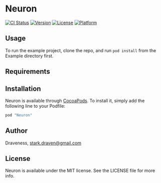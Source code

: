 # Neuron

[![CI Status](http://img.shields.io/travis/Draveness/Neuron.svg?style=flat)](https://travis-ci.org/Draveness/Neuron)
[![Version](https://img.shields.io/cocoapods/v/Neuron.svg?style=flat)](http://cocoapods.org/pods/Neuron)
[![License](https://img.shields.io/cocoapods/l/Neuron.svg?style=flat)](http://cocoapods.org/pods/Neuron)
[![Platform](https://img.shields.io/cocoapods/p/Neuron.svg?style=flat)](http://cocoapods.org/pods/Neuron)

## Usage

To run the example project, clone the repo, and run `pod install` from the Example directory first.

## Requirements

## Installation

Neuron is available through [CocoaPods](http://cocoapods.org). To install
it, simply add the following line to your Podfile:

```ruby
pod "Neuron"
```

## Author

Draveness, stark.draven@gmail.com

## License

Neuron is available under the MIT license. See the LICENSE file for more info.
